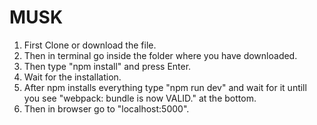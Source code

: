 # MUSK
1. First Clone or download the file.
2. Then in terminal go inside the folder where you have downloaded.
3. Then type "npm install" and press Enter.
4. Wait for the installation.
5. After npm installs everything type "npm run dev" and wait for it untill you see "webpack: bundle is now VALID." at the bottom.
5. Then in browser go to "localhost:5000".
